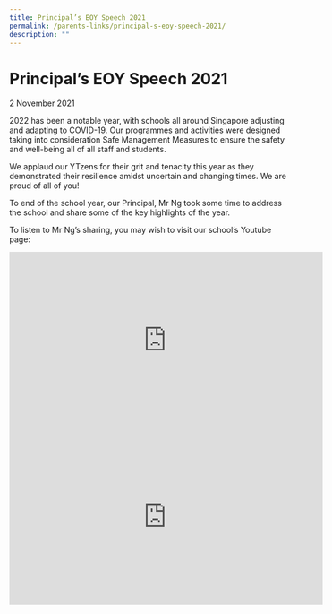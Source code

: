 ```yaml
---
title: Principal’s EOY Speech 2021
permalink: /parents-links/principal-s-eoy-speech-2021/
description: ""
---
```

# **Principal’s EOY Speech 2021**

2 November 2021 

2022 has been a notable year, with schools all around Singapore adjusting and adapting to COVID-19. Our programmes and activities were designed taking into consideration Safe Management Measures to ensure the safety and well-being all of all staff and students.

We applaud our YTzens for their grit and tenacity this year as they demonstrated their resilience amidst uncertain and changing times. We are proud of all of you!

To end of the school year, our Principal, Mr Ng took some time to address the school and share some of the key highlights of the year.

To listen to Mr Ng’s sharing, you may wish to visit our school’s Youtube page:



<iframe width="560" height="315" src="https://www.youtube.com/embed/SZN5Lg_0Wik?start=2" title="YouTube video player" frameborder="0" allow="accelerometer; autoplay; clipboard-write; encrypted-media; gyroscope; picture-in-picture; web-share" allowfullscreen></iframe>
<br>
<iframe width="560" height="315" src="https://www.youtube.com/embed/T_sie2ApyKs?start=1" title="YouTube video player" frameborder="0" allow="accelerometer; autoplay; clipboard-write; encrypted-media; gyroscope; picture-in-picture; web-share" allowfullscreen></iframe>